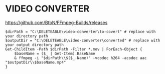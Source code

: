 # VIDEO CONVERTER

https://github.com/BtbN/FFmpeg-Builds/releases

```
$dirPath = "C:\DELETEABLE\video-converter\to-covert" # replace with your directory path
$outputDir = "C:\DELETEABLE\video-converter\converted" # replace with your output directory path
Get-ChildItem -Path $dirPath -Filter *.mov | ForEach-Object {
    $baseName = ($_ | Get-Item).BaseName
    & ffmpeg -i "$dirPath\\$($_.Name)" -vcodec h264 -acodec aac "$outputDir\\$baseName.mp4"
}
```
